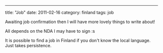 ---
title: "Job"
date: 2011-02-16
category: finland
tags: job

Awaiting job confirmation then I will have more lovely things to write about!

All depends on the NDA I may have to sign :s

It is possible to find a job in Finland if you don't know the local language. Just takes persistence.
